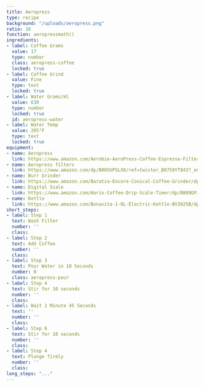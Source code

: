 ```yaml
---
title: Aeropress
type: recipe
background: "/uploads/aeropress.png"
ratio: 16
function: aeropressmath()
ingredients:
- label: Coffee Grams
  value: 17
  type: number
  class: aeropress-coffee
  locked: true
- label: Coffee Grind
  value: Fine
  type: text
  locked: true
- label: Water Grams/ml
  value: 630
  type: number
  locked: true
  id: aeropress-water
- label: Water Temp
  value: 205°F
  type: text
  locked: true
equipment:
- name: Aeropress
  link: https://www.amazon.com/Aerobie-AeroPress-Coffee-Espresso-Filters/dp/B001HBCVX0/ref=sr_1_1_sspa?s=home-garden&ie=UTF8&qid=1516340505&sr=1-1-spons&keywords=aeropress&psc=1
- name: Aeropress filters
  link: https://www.amazon.com/dp/B005UPSLX8/ref=twister_B0759YT843?_encoding=UTF8&psc=1
- name: Burr Grinder
  link: https://www.amazon.com/Baratza-Encore-Conical-Coffee-Grinder/dp/B007F183LK/ref=sr_1_2_sspa?s=home-garden&ie=UTF8&qid=1516333031&sr=1-2-spons&keywords=baratza+burr+grinder&psc=1
- name: Digital Scale
  link: https://www.amazon.com/Hario-Coffee-Drip-Scale-Timer/dp/B009GPJMOU/ref=pd_sim_79_7?_encoding=UTF8&pd_rd_i=B009GPJMOU&pd_rd_r=6EDS0M09SHYCMHZG0VKS&pd_rd_w=ZjxhR&pd_rd_wg=rMMrE&psc=1&refRID=6EDS0M09SHYCMHZG0VKS
- name: Kettle
  link: https://www.amazon.com/Bonavita-1-0L-Electric-Kettle-BV3825B/dp/B005YR0GDA/ref=sr_1_3?s=home-garden&ie=UTF8&qid=1516333092&sr=1-3&keywords=bona+vita+kettle
short_steps:
- label: Step 1
  text: Wash Filter
  number: ''
  class:
- label: Step 2
  text: Add Coffee
  number: ''
  class:
- label: Step 3
  text: Pour Water in 10 Seconds
  number: 0
  class: aeropress-pour
- label: Step 4
  text: Stir for 10 seconds
  number: ''
  class:
- label: Wait 1 Minute 45 Seconds
  text: ''
  number: ''
  class:
- label: Step 6
  text: Stir for 10 seconds
  number: ''
  class:
- label: Step 4
  text: Plunge firmly
  number: ''
  class:
long_steps: "..."
---
```

